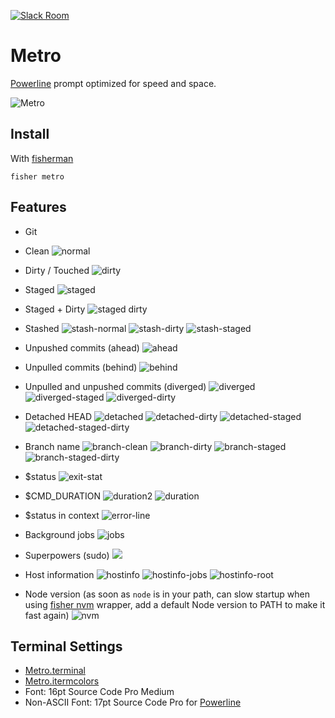 [![Slack Room][slack-badge]][slack-link]

# Metro

[Powerline] prompt optimized for speed and space.

![Metro]

## Install

With [fisherman]

```fish
fisher metro
```

## Features

* Git
 * Clean
 ![normal](https://cloud.githubusercontent.com/assets/8317250/15191429/a4ff1c3c-17ef-11e6-9f0e-a627e3bc0998.png)

 * Dirty / Touched
 ![dirty](https://cloud.githubusercontent.com/assets/8317250/15191431/a4fef19e-17ef-11e6-8ac8-4a5baf502aa7.png)

 * Staged
 ![staged](https://cloud.githubusercontent.com/assets/8317250/15191428/a4ff222c-17ef-11e6-9246-29209b1a5b91.png)

 * Staged + Dirty
 ![staged dirty](https://cloud.githubusercontent.com/assets/8317250/15191427/a4fec566-17ef-11e6-821d-7a9dd83d4086.png)

 * Stashed
 ![stash-normal](https://cloud.githubusercontent.com/assets/8317250/15191430/a4ff3730-17ef-11e6-87d8-f3cc999cd080.png)
 ![stash-dirty](https://cloud.githubusercontent.com/assets/8317250/15191499/ea67ee48-17ef-11e6-8fe0-39d256a23c6c.png)
 ![stash-staged](https://cloud.githubusercontent.com/assets/8317250/15191498/ea660fce-17ef-11e6-9511-cbacb4b1305a.png)

 * Unpushed commits (ahead)
 ![ahead](https://cloud.githubusercontent.com/assets/8317250/15193516/38fbd93a-17f9-11e6-845d-0d2da94affb4.png)

 * Unpulled commits (behind)
 ![behind](https://cloud.githubusercontent.com/assets/8317250/15193517/3900003c-17f9-11e6-847a-19590a2ba843.png)

 * Unpulled and unpushed commits (diverged)
 ![diverged](https://cloud.githubusercontent.com/assets/8317250/15193515/38fbc6b6-17f9-11e6-94f7-718dd9e7db85.png)
 ![diverged-staged](https://cloud.githubusercontent.com/assets/8317250/15193513/38fa4296-17f9-11e6-96a0-3c950231afdc.png)
 ![diverged-dirty](https://cloud.githubusercontent.com/assets/8317250/15193514/38fb6284-17f9-11e6-9a7e-2ced70842739.png)

 * Detached HEAD
 ![detached](https://cloud.githubusercontent.com/assets/8317250/15191272/ebb38c86-17ee-11e6-9fec-e14585666467.png)
 ![detached-dirty](https://cloud.githubusercontent.com/assets/8317250/15191612/61111d30-17f0-11e6-9cd1-17c0c7a1867c.png)
 ![detached-staged](https://cloud.githubusercontent.com/assets/8317250/15191610/610c6fec-17f0-11e6-8584-a1c980802d91.png)
 ![detached-staged-dirty](https://cloud.githubusercontent.com/assets/8317250/15191611/610e050a-17f0-11e6-83b0-732b3b133ca3.png)

 * Branch name
 ![branch-clean](https://cloud.githubusercontent.com/assets/8317250/15192427/23415c46-17f4-11e6-8213-1a96c0a47bb8.png)
 ![branch-dirty](https://cloud.githubusercontent.com/assets/8317250/15192428/23420f6a-17f4-11e6-88a9-ffcc630b887d.png)
 ![branch-staged](https://cloud.githubusercontent.com/assets/8317250/15192429/2342da4e-17f4-11e6-9d94-a3e63a5c100e.png)
 ![branch-staged-dirty](https://cloud.githubusercontent.com/assets/8317250/15192426/2340850a-17f4-11e6-9673-590bb40a6a9f.png)

* $status
![exit-stat](https://cloud.githubusercontent.com/assets/8317250/15191932/d166a04a-17f1-11e6-95a2-516609c9a36d.png)

* $CMD_DURATION
 ![duration2](https://cloud.githubusercontent.com/assets/8317250/15192307/93e4cc36-17f3-11e6-97b5-76ecec3339bf.png)
 ![duration](https://cloud.githubusercontent.com/assets/8317250/15192308/93e50b7e-17f3-11e6-89be-2b544a00d1f5.png)

* $status in context
![error-line](https://cloud.githubusercontent.com/assets/8317250/15192238/4c55819e-17f3-11e6-8d01-ae76ee99d194.png)

* Background jobs
![jobs](https://cloud.githubusercontent.com/assets/8317250/15191807/466121be-17f1-11e6-9b16-8f8cec64fce4.png)

* Superpowers (sudo)
![](https://cloud.githubusercontent.com/assets/8317250/15191199/938e3fa6-17ee-11e6-82eb-2cb610955ec3.png)

* Host information
![hostinfo](https://cloud.githubusercontent.com/assets/8317250/15191720/d4cb9778-17f0-11e6-8ba3-39e534c6ee5a.png)
![hostinfo-jobs](https://cloud.githubusercontent.com/assets/8317250/15191845/7fdf8c5a-17f1-11e6-9f83-8a7300421802.png)
![hostinfo-root](https://cloud.githubusercontent.com/assets/8317250/15191719/d4ca4828-17f0-11e6-85cf-4aae34ae068f.png)

* Node version (as soon as `node` is in your path, can slow startup when using [fisher nvm](https://github.com/fisherman/nvm) wrapper, add a default Node version to PATH to make it fast again)
![nvm](https://cloud.githubusercontent.com/assets/214067/18353559/c0420472-75e2-11e6-8f38-a8be5af9e15b.png)

## Terminal Settings

* [Metro.terminal]
* [Metro.itermcolors]
* Font: 16pt Source Code Pro Medium
* Non-ASCII Font: 17pt Source Code Pro for [Powerline]

[slack-link]: https://fisherman-wharf.herokuapp.com/
[slack-badge]: https://fisherman-wharf.herokuapp.com/badge.svg

[fisherman]: https://github.com/fisherman/fisherman
[Powerline]: https://github.com/powerline/fonts
[Metro.itermcolors]: Metro.itermcolors
[Metro.terminal]: Metro.terminal
[Metro]: https://cloud.githubusercontent.com/assets/8317250/15256001/3b65a638-197a-11e6-8121-e20184323122.png
